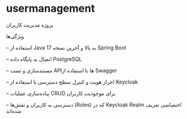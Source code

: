 # usermanagement
پروژه مدیریت کاربران

ویژگی‌ها

 – استفاده از Java 17 به بالا و آخرین نسخه Spring Boot
 
 – اتصال به پایگاه داده PostgreSQL
 
 – مستندسازی و تست APIها با استفاده از Swagger
 
 – احراز هویت و کنترل سطح دسترسی با استفاده از Keycloak
 
 – پیاده‌سازی عملیات CRUD برای موجودیت کاربران
 
 – دسترسی به کاربران و نقش‌ها (Roles) که در Keycloak Realm اختصاصی تعریف شده‌اند
 
